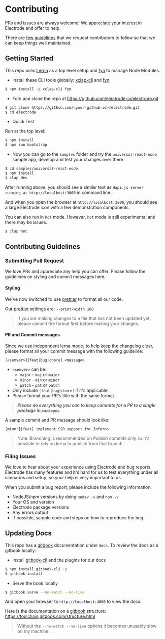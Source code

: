 # Contributing

PRs and issues are always welcome!  We appreciate your interest in Electrode and offer to help.

There are [few guidelines](#contributing-guidelines) that we request contributors to follow so that we can keep things well maintained.

## Getting Started

This repo uses [Lerna] as a top level setup and [fyn] to manage Node Modules.

-   Install these CLI tools globally: [xclap-cli] and [fyn]

```bash
$ npm install -g xclap-cli fyn
```

-   Fork and clone the repo at <https://github.com/electrode-io/electrode.git>

```bash
$ git clone https://github.com/<your-github-id>/electrode.git
$ cd electrode
```

-   Quick Test

Run at the top level:

```bash
$ npm install
$ npm run bootstrap
```

-   Now you can go to the `samples` folder and try the `universal-react-node` sample app, develop and test your changes over there.

```bash
$ cd samples/universal-react-node
$ npm install
$ clap dev
```

After running above, you should see a similar text as `Hapi.js server running at http://localhost:3000` in command line.

And when you open the browser at `http://localhost:3000`, you should see a large Electrode icon with a few demonstration components.

You can also run in `hot` mode.  However, `hot` mode is still experimental and there may be issues.

```bash
$ clap hot
```

## Contributing Guidelines

### Submitting Pull Request

We love PRs and appreciate any help you can offer.  Please follow the guidelines on styling and commit messages here.

#### Styling

We've now switched to use [prettier] to format all our code.

Our [prettier] settings are: `--print-width 100`

> If you are making changes to a file that has not been updated yet, please commit the format first before making your changes.

#### PR and Commit messages

Since we use independent lerna mode, to help keep the changelog clear, please format all your commit message with the following guideline:

`[<semver>][feat|bug|chore] <message>`

-   `<semver>` can be:
    -   `major` - `maj` or `major`
    -   `minor` - `min` or `minor`
    -   `patch` - `pat` or `patch`
-   Only include `[feat|bug|chore]` if it's applicable.
-   Please format your PR's title with the same format.

> **_Please do everything you can to keep commits for a PR to a single package in `packages`._**

A sample commit and PR message should look like:

```text
[minor][feat] implement SSR support for Inferno
```

> Note: Branching is recommended on Publish commits only so it's possible to rely on lerna to publish from that branch.

### Filing Issues

We love to hear about your experience using Electrode and bug reports.  Electrode has many features and it's hard for us to test everything under all scenarios and setup, so your help is very important to us.

When you submit a bug report, please include the following information:

-   NodeJS/npm versions by doing `nodev -v` and `npm -v`
-   Your OS and version
-   Electrode package versions
-   Any errors output
-   If possible, sample code and steps on how to reproduce the bug

## Updating Docs

This repo has a [gitbook] documentation under `docs`.  To review the docs as a gitbook locally:

-   Install [gitbook-cli] and the plugins for our docs

```bash
$ npm install gitbook-cli -g
$ gitbook install
```

-   Serve the book locally

```bash
$ gitbook serve --no-watch --no-live
```

And open your browser to `http://localhost:4000` to view the docs.

Here is the documentation on a [gitbook] structure: <https://toolchain.gitbook.com/structure.html>

> Without the `--no-watch --no-live` options it becomes unusably slow on my machine.

[gitbook-cli]: https://www.npmjs.com/package/gitbook-cli

[prettier]: https://www.npmjs.com/package/prettier

[lerna]: https://lernajs.io/

[gitbook]: https://www.gitbook.com

[xclap-cli]: https://www.npmjs.com/package/xclap-cli

[fyn]: https://www.npmjs.com/package/fyn
